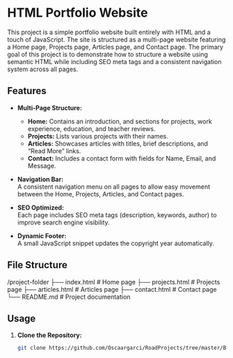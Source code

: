 # HTML Portfolio Website

This project is a simple portfolio website built entirely with HTML and a touch of JavaScript. The site is structured as a multi-page website featuring a Home page, Projects page, Articles page, and Contact page. The primary goal of this project is to demonstrate how to structure a website using semantic HTML while including SEO meta tags and a consistent navigation system across all pages.

## Features

- **Multi-Page Structure:**  
  - **Home:** Contains an introduction, and sections for projects, work experience, education, and teacher reviews.
  - **Projects:** Lists various projects with their names.
  - **Articles:** Showcases articles with titles, brief descriptions, and “Read More” links.
  - **Contact:** Includes a contact form with fields for Name, Email, and Message.
  
- **Navigation Bar:**  
  A consistent navigation menu on all pages to allow easy movement between the Home, Projects, Articles, and Contact pages.

- **SEO Optimized:**  
  Each page includes SEO meta tags (description, keywords, author) to improve search engine visibility.

- **Dynamic Footer:**  
  A small JavaScript snippet updates the copyright year automatically.

## File Structure

/project-folder 
├── index.html # Home page 
├── projects.html # Projects page 
├── articles.html # Articles page 
├── contact.html # Contact page 
└── README.md # Project documentation

## Usage

1. **Clone the Repository:**
   ```bash
   git clone https://github.com/Oscaargarci/RoadProjects/tree/master/Basic-HTML-Website